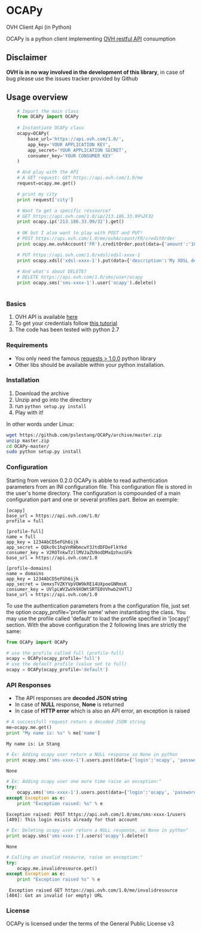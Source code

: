OCAPy
=====

OVH Client Api (in Python)

OCAPy is a python client implementing [OVH restful API](https://api.ovh.com/console/) consumption

## Disclaimer ##
**OVH is in no way involved in the development of this library**, in case of bug please use the issues tracker provided by Github

## Usage overview

```python
    # Import the main class
    from OCAPy import OCAPy
    
    # Instantiate OCAPy class
    ocapy=OCAPy(
        base_url='https://api.ovh.com/1.0/',
        app_key='YOUR APPLICATION KEY',
        app_secret='YOUR APPLICATION SECRET',
        consumer_key='YOUR CONSUMER KEY'
    )

    # And play with the API
    # A GET request: GET https://api.ovh.com/1.0/me
    request=ocapy.me.get()

    # print my city
    print request['city']

    # Want to get a specific ressource?
    # GET https://api.ovh.com/1.0/ip/213.186.33.99%2F32
    print ocapy.ip('213.186.33.99/32').get()
    
    # OK but I also want to play with POST and PUT!
    # POST https://api.ovh.com/1.0/me/ovhAccount/FR/creditOrder
    print ocapy.me.ovhAccount('FR').creditOrder.post(data={'amount':'1000'})

    # PUT https://api.ovh.com/1.0/xdsl/xdsl-xxxx-1
    print ocapy.xdsl('xdsl-xxxx-1').put(data={'description':'My XDSL description'})
    
    # And what's about DELETE?
    # DELETE https://api.ovh.com/1.0/sms/user/ocapy
    print ocapy.sms('sms-xxxx-1').user('ocapy').delete()
    
```

### Basics
1. OVH API is available [here](https://api.ovh.com/console/)
2. To get your credentials follow [this tutorial](http://www.ovh.com/fr/g934.premiers-pas-avec-l-api)
3. The code has been tested with python 2.7

### Requirements
* You only need the famous [requests > 1.0.0](http://docs.python-requests.org/en/latest/) python library
* Other libs should be available within your python installation.


### Installation
1. Download the archive
2. Unzip and go into the directory
3. run ```python setup.py install```
4. Play with it!

In other words under Linux:

```bash
wget https://github.com/pslestang/OCAPy/archive/master.zip
unzip master.zip
cd OCAPy-master/
sudo python setup.py install
```

### Configuration
Starting from version 0.2.0 OCAPy is abble to read authentication parameters from an INI configuration file. This configuration file is stored in the user's home directory.
The configuration is compounded of a main configuration part and one or several profiles part. Below an exemple:

```
[ocapy]
base_url = https://api.ovh.com/1.0/
profile = full

[profile-full]
name = full
app_key = 1234AbCD5eFGh6ijk
app_secret = QQkc0c1hqVnRWbmcwY3JtdDFDeFlkYkd
consumer_key = V2ROTnkwTzllMVJaZU9odDMxQzhxcGFk
base_url = https://api.ovh.com/1.0

[profile-domains]
name = domains
app_key = 1234AbCD5eFGh6ijk
app_secret = UemxsTVZKYVpVOW9kRE14UXpoeGNRmsK
consumer_key = UVlpLWVZwVk9XOWtSRTE0VVhwb2VHTlJ
base_url = https://api.ovh.com/1.0
```

To use the authentication parameters from a the configuration file, just set the option ocapy_profile='profile name' when instantiating the class. You may use the profile called 'default' to load the profile specified in '[ocapy]' section.
With the above configuration the 2 following lines are strictly the same:

```python
from OCAPy import OCAPy

# use the profile called full (profile-full)
ocapy = OCAPy(ocapy_profile='full')
# use the default profile (value set to full) 
ocapy = OCAPy(ocapy_profile='default')

```


### API Responses
- The API responses are **decoded JSON string**
- In case of **NULL** response, **None** is returned
- In case of **HTTP error** which is also an API error, an exception is raised

```python
# A successfull request return a decoded JSON string
me=ocapy.me.get()
print "My name is: %s" % me['name']
```
    My name is: Le Stang

```python
# Ex: Adding ocapy user return a NULL response so None in python
print ocapy.sms('sms-xxxx-1').users.post(data={'login':'ocapy', 'password':'plopplop'})
```    
    None

```python    
# Ex: Adding ocapy user one more time raise an exception:"
try:
    ocapy.sms('sms-xxxx-1').users.post(data={'login':'ocapy', 'password':'plopplop'})
except Exception as e:
    print "Exception raised: %s" % e
```
    Exception raised: POST https://api.ovh.com/1.0/sms/sms-xxxx-1/users [409]: This login exists already for that account

```python
# Ex: Deleting ocapy user return a NULL response, so None in python"
print ocapy.sms('sms-xxxx-1').users('ocapy').delete()
```
    None

```python
# Calling an invalid resource, raise an exception:"
try:
    ocapy.me.invalidresource.get()
except Exception as e:
    print "Exception raised %s" % e

```
     Exception raised GET https://api.ovh.com/1.0/me/invalidresource [404]: Got an invalid (or empty) URL


### License
OCAPy is licensed under the terms of the General Public License v3
